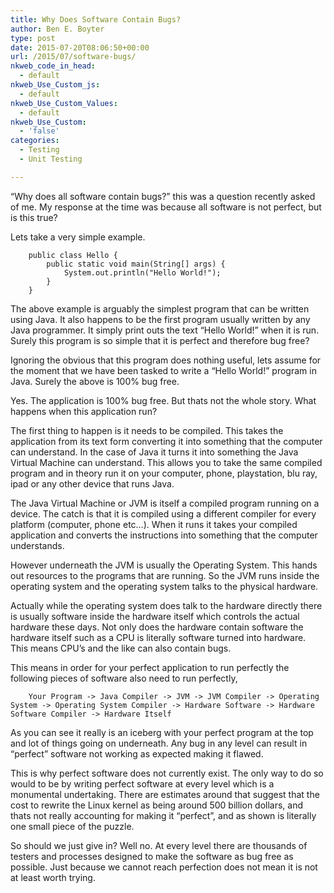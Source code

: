 ```yaml
---
title: Why Does Software Contain Bugs?
author: Ben E. Boyter
type: post
date: 2015-07-20T08:06:50+00:00
url: /2015/07/software-bugs/
nkweb_code_in_head:
  - default
nkweb_Use_Custom_js:
  - default
nkweb_Use_Custom_Values:
  - default
nkweb_Use_Custom:
  - 'false'
categories:
  - Testing
  - Unit Testing

---
```

&#8220;Why does all software contain bugs?&#8221; this was a question recently asked of me. My response at the time was because all software is not perfect, but is this true?

Lets take a very simple example.

    
        public class Hello {
            public static void main(String[] args) {
                System.out.println("Hello World!");
            }
        }
    

The above example is arguably the simplest program that can be written using Java. It also happens to be the first program usually written by any Java programmer. It simply print outs the text &#8220;Hello World!&#8221; when it is run. Surely this program is so simple that it is perfect and therefore bug free?

Ignoring the obvious that this program does nothing useful, lets assume for the moment that we have been tasked to write a &#8220;Hello World!&#8221; program in Java. Surely the above is 100% bug free.

Yes. The application is 100% bug free. But thats not the whole story. What happens when this application run?

The first thing to happen is it needs to be compiled. This takes the application from its text form converting it into something that the computer can understand. In the case of Java it turns it into something the Java Virtual Machine can understand. This allows you to take the same compiled program and in theory run it on your computer, phone, playstation, blu ray, ipad or any other device that runs Java.

The Java Virtual Machine or JVM is itself a compiled program running on a device. The catch is that it is compiled using a different compiler for every platform (computer, phone etc&#8230;). When it runs it takes your compiled application and converts the instructions into something that the computer understands.

However underneath the JVM is usually the Operating System. This hands out resources to the programs that are running. So the JVM runs inside the operating system and the operating system talks to the physical hardware.

Actually while the operating system does talk to the hardware directly there is usually software inside the hardware itself which controls the actual hardware these days. Not only does the hardware contain software the hardware itself such as a CPU is literally software turned into hardware. This means CPU&#8217;s and the like can also contain bugs.

This means in order for your perfect application to run perfectly the following pieces of software also need to run perfectly,

    
        Your Program -> Java Compiler -> JVM -> JVM Compiler -> Operating System -> Operating System Compiler -> Hardware Software -> Hardware Software Compiler -> Hardware Itself
    

As you can see it really is an iceberg with your perfect program at the top and lot of things going on underneath. Any bug in any level can result in &#8220;perfect&#8221; software not working as expected making it flawed.

This is why perfect software does not currently exist. The only way to do so would to be by writing perfect software at every level which is a monumental undertaking. There are estimates around that suggest that the cost to rewrite the Linux kernel as being around 500 billion dollars, and thats not really accounting for making it &#8220;perfect&#8221;, and as shown is literally one small piece of the puzzle.

So should we just give in? Well no. At every level there are thousands of testers and processes designed to make the software as bug free as possible. Just because we cannot reach perfection does not mean it is not at least worth trying.